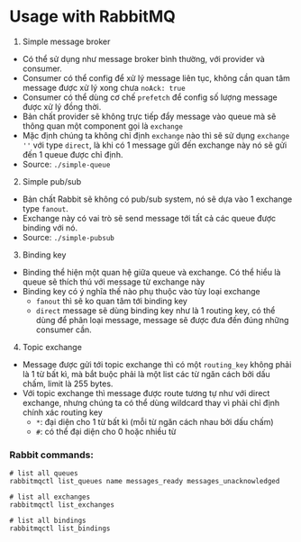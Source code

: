 # Usage with RabbitMQ

1. Simple message broker
- Có thể sử dụng như message broker bình thường, với provider và consumer.
- Consumer có thể config để xử lý message liên tục, không cần quan tâm message được xử lý xong chưa `noAck: true`
- Consumer có thể dùng cơ chế `prefetch` để config số lượng message được xử lý đồng thời.
- Bản chất provider sẽ không trực tiếp đẩy message vào queue mà sẽ thông quan một component gọi là `exchange`
- Mặc định chúng ta không chỉ định `exchange` nào thì sẽ sử dụng `exchange ''` với type `direct`, là khi có 1 message gửi đến exchange này nó sẽ gửi đến 1 queue được chỉ định.
- Source: `./simple-queue`


2. Simple pub/sub
- Bản chất Rabbit sẽ không có pub/sub system, nó sẽ dựa vào 1 exchange type `fanout`.
- Exchange này có vai trò sẽ send message tới tất cả các queue được binding với nó.
- Source: `./simple-pubsub`

3. Binding key
- Binding thể hiện một quan hệ giữa queue và exchange. Có thể hiểu là queue sẽ thích thú với message từ exchange này
- Binding key có ý nghĩa thế nào phụ thuộc vào tùy loại exchange
    - `fanout` thì sẽ ko quan tâm tới binding key
    - `direct` message sẽ dùng binding key như là 1 routing key, có thể dùng để phân loại message, message sẽ được đưa đến đúng những consumer cần.

4. Topic exchange
- Message được gửi tới topic exchange thì có một `routing_key` không phải là 1 từ bất kì, mà bắt buộc phải là một list các từ ngăn cách bởi dấu chấm, limit là 255 bytes.
- Với topic exchange thì message được route tương tự như với direct exchange, nhưng chúng ta có thể dùng wildcard thay vì phải chỉ định chính xác routing key
    - `*`: đại diện cho 1 từ bất kì (mỗi từ ngăn cách nhau bởi dấu chấm)
    - `#`: có thể đại diện cho 0 hoặc nhiều từ


### Rabbit commands:
```
# list all queues
rabbitmqctl list_queues name messages_ready messages_unacknowledged

# list all exchanges
rabbitmqctl list_exchanges

# list all bindings
rabbitmqctl list_bindings
```